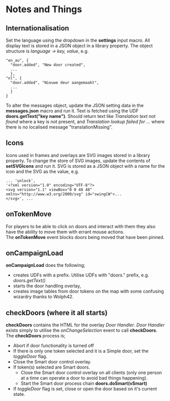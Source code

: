 # Notes and Things
## Internationalisation
Set the language using the dropdown in the **settings** input macro.
All display text is stored in a JSON object in a library property.
The object structure is *language -> key, value*, e.g.
```{
"en_au", {
  "door.added", "New door created",
  ...
  },
"nl", {
  "door.added", "Nieuwe deur aangemaakt",
  ...
  }
}
```
To alter the messages object, update the JSON setting data in the **messages.json** macro and run it.
Text is fetched using the UDF **doors.getText("key name")**.
Should return text like *Translation text not found* where a key is not present, and *Translation lookup failed for ...* where there is no localised message "translationMissing".
## Icons
Icons used in frames and overlays are SVG images stored in a library property.
To change the store of SVG images, update the contents of **setSVGIcons** and run it.
SVG is stored as a JSON object with a name for the icon and the SVG as the value, e.g.
```
... 'unlock',
'<?xml version="1.0" encoding="UTF-8"?>
<svg version="1.1" viewBox="0 0 48 48" xmlns="http://www.w3.org/2000/svg" id="swingCW">...
</svg>', ...
```
## onTokenMove
For players to be able to click on doors and interact with them they also have the ability to move them with errant mouse actions.<br>
The **onTokenMove** event blocks doors being moved that have been pinned.
## onCampaignLoad
**onCampaignLoad** does the following;
- creates UDFs with a prefix. Utilise UDFs with "doors." prefix, e.g. *doors.getText()*
- starts the door handling overlay, 
- creates image tables from door tokens on the map with some confusing wizardry thanks to Wolph42.
##  checkDoors (where it all starts)
**checkDoors** contains the HTML for the overlay *Door Handler*.
*Door Handler* exists simply to utilise the *onChangeSelection* event to call **checkDoors**.
The **checkDoors** process is;
- Abort if door functionality is turned off
- If there is only one token selected and it is a Simple door, set the *toggleDoor* flag.
- Close the Smart door control overlay.
- If token(s) selected are Smart doors.
  - Close the Smart door control overlay on all clients (only one person at a time can operate a door to avoid bad things happening).
  - Start the Smart door process chain **doors.doSmart(vSmart)**
- If *toggleDoor* flag is set, close or open the door based on it's current state.
